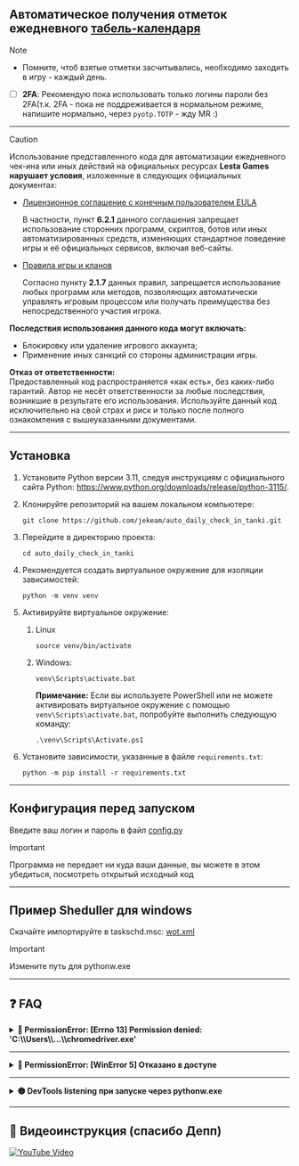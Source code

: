 ## Автоматическое получения отметок ежедневного [табель-календаря](https://tanki.su/ru/daily-check-in/)

> [!NOTE]
> - Помните, чтоб взятые отметки засчитывались, необходимо заходить в игру - каждый день.
> - [ ]  **2FA**: Рекомендую пока использовать только логины пароли без 2FA(т.к. 2FA - пока не поддреживается в нормальном режиме, напишите нормально, через `pyotp.TOTP` - жду MR :)


---
> [!CAUTION]
> Использование представленного кода для автоматизации ежедневного чек-ина или иных действий на официальных ресурсах **Lesta Games** **нарушает условия**, изложенные в следующих официальных документах:
>
> - [Лицензионное соглашение с конечным пользователем EULA](https://legal.lesta.ru/eula/)
>   
>   В частности, пункт **6.2.1** данного соглашения запрещает использование сторонних программ, скриптов, ботов или иных автоматизированных средств, изменяющих стандартное поведение игры и её официальных сервисов, включая веб-сайты.
> 
> - [Правила игры и кланов](https://legal.lesta.ru/game-rules/)
>   
>   Согласно пункту **2.1.7** данных правил, запрещается использование любых программ или методов, позволяющих автоматически управлять игровым процессом или получать преимущества без непосредственного участия игрока.
> 
> **Последствия использования данного кода могут включать:**
> - Блокировку или удаление игрового аккаунта;
> - Применение иных санкций со стороны администрации игры.
> 
> **Отказ от ответственности:**  
> Предоставленный код распространяется «как есть», без каких-либо гарантий. Автор не несёт ответственности за любые последствия, возникшие в результате его использования.
> Используйте данный код исключительно на свой страх и риск и только после полного ознакомления с вышеуказанными документами.


---
## Установка
1. Установите Python версии 3.11, следуя инструкциям с официального сайта
   Python: https://www.python.org/downloads/release/python-3115/.

2. Клонируйте репозиторий на вашем локальном компьютере:
    ```shell
    git clone https://github.com/jekeam/auto_daily_check_in_tanki.git
    ```

3. Перейдите в директорию проекта:
    ```shell
    cd auto_daily_check_in_tanki
    ```

4. Рекомендуется создать виртуальное окружение для изоляции зависимостей:
    ```shell
    python -m venv venv
    ```

5. Активируйте виртуальное окружение:
    1. Linux
        ```shell
        source venv/bin/activate
        ```

    2. Windows:
        ```shell
        venv\Scripts\activate.bat
        ```
       **Примечание:** Если вы используете PowerShell или не можете активировать виртуальное окружение с помощью `venv\Scripts\activate.bat`,
       попробуйте выполнить следующую команду:
        ```shell
        .\venv\Scripts\Activate.ps1
        ```

6. Установите зависимости, указанные в файле `requirements.txt`:
    ```shell
    python -m pip install -r requirements.txt
    ```


---
## Конфигурация перед запуском

Введите ваш логин и пароль в файл [config.py](https://github.com/jekeam/auto_daily_check_in_tanki/blob/master/config.py)
> [!IMPORTANT]
> Программа не передает ни куда ваши данные, вы можете в этом убедиться, посмотреть открытый исходный код


---
## Пример Sheduller для windows

Cкачайте импортируйте в taskschd.msc: [wot.xml](https://github.com/jekeam/auto_daily_check_in_tanki/raw/master/wot.xml)

> [!IMPORTANT]
> Измените путь для pythonw.exe


---
## ❓ FAQ

<details>
<summary><strong>🔴 PermissionError: [Errno 13] Permission denied: 'C:\\Users\\...\\chromedriver.exe'</strong></summary>

**Решение:**

- Завершите все процессы `chromedriver.exe` через Диспетчер задач.
- Очистите каталог `%USERPROFILE%\.wdm`.

</details>


---
<details>
<summary><strong>🔴 PermissionError: [WinError 5] Отказано в доступе</strong></summary>

**Решение:**

- Перезагрузите компьютер.
- Либо завершите все процессы `chromedriver.exe`.

</details>


---
<details>
<summary><strong>🟡 DevTools listening при запуске через pythonw.exe</strong></summary>

Если при запуске через `pythonw.exe` появляется окно:

```
DevTools listening on ws://127.0.0.1:50605/devtools/browser/11c9063a-44ce-4b39-9566-9e6c6270025c
```

**Решение:**

1. Откройте файл:  
   ```
   .\venv\Lib\site-packages\selenium\webdriver\common\service.py
   ```
   > ⚠️ Не перепутайте с `services.py`

2. В функции `start()` замените `subprocess.Popen` так, чтобы он включал флаг `creationflags=0x8000000`.

**Пример:**
```python
try:
    cmd = [self.path]
    cmd.extend(self.command_line_args())
    self.process = subprocess.Popen(cmd, env=self.env,
                                    close_fds=system() != 'Windows',
                                    stdout=self.log_file,
                                    stderr=self.log_file,
                                    stdin=PIPE,
                                    creationflags=0x8000000)
except TypeError:
    raise
```

</details>


---
## 🎥 Видеоинструкция (спасибо Депп)</strong></summary>

[![YouTube Video](https://img.youtube.com/vi/z-5otBFmSMc/0.jpg)](https://www.youtube.com/watch?v=z-5otBFmSMc&t=10s)

